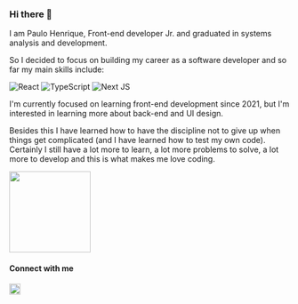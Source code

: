 ### Hi there 👋
I am Paulo Henrique, Front-end developer Jr. and graduated in systems analysis and development.

So I decided to focus on building my career as a software developer and so far my main skills include:

![React](https://img.shields.io/badge/ReactJS-05122A?.svg?style=flate&logo=react&logoColor=0098d4)
![TypeScript](https://img.shields.io/badge/TypeScript-05122A?.svg?style=flate&logo=typescript&logoColor=0248b8)
![Next JS](https://img.shields.io/badge/NextJS-05122A?style=flate&logo=next.js&logoColor=0d0d0d)  


I'm currently focused on learning front-end development since 2021, but I'm interested in learning more about back-end and UI design.
  
Besides this I have learned how to have the discipline not to give up when things get complicated (and I have learned how to test my own code). Certainly I still have a lot more to learn, a lot more problems to solve, a lot more to develop and this is what makes me love coding.

<div  align="left">
  <img  height="146em" src="https://github-readme-stats.vercel.app/api?username=phpaulohenrique&count_private=true&show_icons=true&theme=github_dark"/>  
</div>

#### Connect with me
  
<a    href="https://www.linkedin.com/in/paulo-henrique-857965187/" target="_blank">
  <img height="20px" src="https://img.shields.io/badge/-Paulo Henrique-05122A?style=flate&logo=Linkedin&logoColor=FFF"/>
</a>

 

  

  
  
  
  
